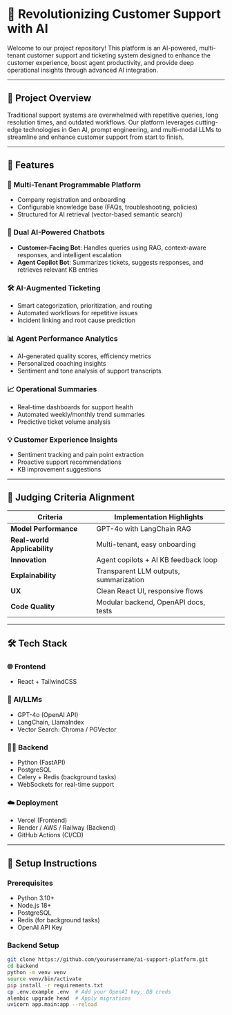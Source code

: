 # 🤖 Revolutionizing Customer Support with AI

Welcome to our project repository! This platform is an AI-powered, multi-tenant customer support and ticketing system designed to enhance the customer experience, boost agent productivity, and provide deep operational insights through advanced AI integration.

---

## 🚀 Project Overview

Traditional support systems are overwhelmed with repetitive queries, long resolution times, and outdated workflows. Our platform leverages cutting-edge technologies in Gen AI, prompt engineering, and multi-modal LLMs to streamline and enhance customer support from start to finish.

---

## 🧩 Features

### 🏢 Multi-Tenant Programmable Platform
- Company registration and onboarding
- Configurable knowledge base (FAQs, troubleshooting, policies)
- Structured for AI retrieval (vector-based semantic search)

### 💬 Dual AI-Powered Chatbots
- **Customer-Facing Bot**: Handles queries using RAG, context-aware responses, and intelligent escalation
- **Agent Copilot Bot**: Summarizes tickets, suggests responses, and retrieves relevant KB entries

### 🛠️ AI-Augmented Ticketing
- Smart categorization, prioritization, and routing
- Automated workflows for repetitive issues
- Incident linking and root cause prediction

### 📊 Agent Performance Analytics
- AI-generated quality scores, efficiency metrics
- Personalized coaching insights
- Sentiment and tone analysis of support transcripts

### 📈 Operational Summaries
- Real-time dashboards for support health
- Automated weekly/monthly trend summaries
- Predictive ticket volume analysis

### 💡 Customer Experience Insights
- Sentiment tracking and pain point extraction
- Proactive support recommendations
- KB improvement suggestions

---

## 🧪 Judging Criteria Alignment

| Criteria                      | Implementation Highlights |
|------------------------------|----------------------------|
| **Model Performance**        | GPT-4o with LangChain RAG |
| **Real-world Applicability** | Multi-tenant, easy onboarding |
| **Innovation**               | Agent copilots + AI KB feedback loop |
| **Explainability**           | Transparent LLM outputs, summarization |
| **UX**                       | Clean React UI, responsive flows |
| **Code Quality**             | Modular backend, OpenAPI docs, tests |

---

## 🛠️ Tech Stack

### 🌐 Frontend
- React + TailwindCSS

### 🧠 AI/LLMs
- GPT-4o (OpenAI API)
- LangChain, LlamaIndex
- Vector Search: Chroma / PGVector

### 🧑‍🍳 Backend
- Python (FastAPI)
- PostgreSQL
- Celery + Redis (background tasks)
- WebSockets for real-time support

### ☁️ Deployment
- Vercel (Frontend)
- Render / AWS / Railway (Backend)
- GitHub Actions (CI/CD)

---

## 🧰 Setup Instructions

### Prerequisites

- Python 3.10+
- Node.js 18+
- PostgreSQL
- Redis (for background tasks)
- OpenAI API Key

### Backend Setup

```bash
git clone https://github.com/yourusername/ai-support-platform.git
cd backend
python -m venv venv
source venv/bin/activate
pip install -r requirements.txt
cp .env.example .env  # Add your OpenAI key, DB creds
alembic upgrade head  # Apply migrations
uvicorn app.main:app --reload
